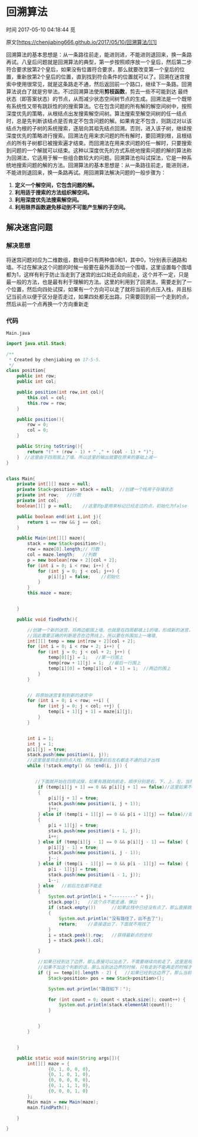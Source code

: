 # 回溯算法

 时间 2017-05-10 04:18:44  觅

原文[https://chenjiabing666.github.io/2017/05/10/回溯算法/][1]

回溯算法的基本思想是：从一条路往前走，能进则进，不能进则退回来，换一条路再试。八皇后问题就是回溯算法的典型，第一步按照顺序放一个皇后，然后第二步符合要求放第2个皇后，如果没有位置符合要求，那么就要改变第一个皇后的位置，重新放第2个皇后的位置，直到找到符合条件的位置就可以了。回溯在迷宫搜索中使用很常见，就是这条路走不通，然后返回前一个路口，继续下一条路。回溯算法说白了就是穷举法。不过回溯算法使用**剪枝函数**，剪去一些不可能到达 最终状态（即答案状态）的节点，从而减少状态空间树节点的生成。回溯法是一个既带有系统性又带有跳跃性的的搜索算法。它在包含问题的所有解的解空间树中，按照深度优先的策略，从根结点出发搜索解空间树。算法搜索至解空间树的任一结点时，总是先判断该结点是否肯定不包含问题的解。如果肯定不包含，则跳过对以该结点为根的子树的系统搜索，逐层向其祖先结点回溯。否则，进入该子树，继续按深度优先的策略进行搜索。回溯法在用来求问题的所有解时，要回溯到根，且根结点的所有子树都已被搜索遍才结束。而回溯法在用来求问题的任一解时，只要搜索到问题的一个解就可以结束。这种以深度优先的方式系统地搜索问题的解的算法称为回溯法，它适用于解一些组合数较大的问题。回溯算法也叫试探法，它是一种系统地搜索问题的解的方法。回溯算法的基本思想是：从一条路往前走，能进则进，不能进则退回来，换一条路再试。用回溯算法解决问题的一般步骤为：

1. **定义一个解空间，它包含问题的解。**
1. **利用适于搜索的方法组织解空间。**
1. **利用深度优先法搜索解空间。**
1. **利用限界函数避免移动到不可能产生解的子空间。**

## 解决迷宫问题 

### 解决思想 

将迷宫问题对应为二维数组，数组中只有两种值0和1，其中0，1分别表示通路和墙。不过在解决这个问题的时候一般要在最外面添加一个围墙，这里设置每个围墙都为1，这样有利于防止当走到了迷宫的出口处还会向前走，这个并不一定，只是最一般的方法，也是最有利于理解的方法。这里的利用到了回溯法，需要走到了一个位置，然后向四处试探，如果有一个方向可以走了就将当前的点压入栈，并且标记当前点以便于区分是否走过，如果四处都无出路，只需要回到前一个走到的点，然后从前一个点再换一个方向重新走

### 代码 

`Main.java`  
```java
import java.util.Stack;

/**
 * Created by chenjiabing on 17-5-5.
 */
class position{
    public int row;
    public int col;

    public position(int row,int col){
        this.col = col;
        this.row = row;
    }

    public position(){
        row = 0;
        col = 0;
    }

    public String toString(){
        return "(" + (row - 1) + " ," + (col - 1) + ")";
    }  //这里由于四周围上了墙，所以这里的输出就要在原来的基础上减一
}


class Main{
    private int[][] maze = null;
    private Stack<position> stack = null;  //创建一个栈用于存储状态
    private int row;   //行数
    private int col;
    boolean[][] p = null;    //这里的p是用来标记已经走过的点，初始化为false

    public boolean end(int i,int j){
        return i == row && j == col;
    }

    public Main(int[][] maze){
        stack = new Stack<position>();
        row = maze[0].length;// 行数
        col = maze.length;   //列数
        p = new boolean[row + 2][col + 2];
        for (int i = 0; i < row; i++) {
            for (int j = 0; j < col; j++) {
                p[i][j] = false;    //初始化
            }
        }
        this.maze = maze;


    }

    public void findPath(){

        //创建一个新的迷宫，将两边都围上墙，也就是在四周都填上1的墙，形成新的迷宫，主要的目的就是防止走到迷宫的边界的出口的位置还会继续向前走
        //因此需要正确的判断是否在边界线上，所以要在外围加上一堵墙,
        int[][] temp = new int[row + 2][col + 2];
        for (int i = 0; i < row + 2; i++) {
            for (int j = 0; j < col + 2; j++) {
                temp[0][j] = 1;   //第一行围上
                temp[row + 1][j] = 1;  //最后一行围上
                temp[i][0] = temp[i][col + 1] = 1;  //两边的围上
            }
        }


        // 将原始迷宫复制到新的迷宫中
        for (int i = 0; i < row; ++i) {
            for (int j = 0; j < col; ++j) {
                temp[i + 1][j + 1] = maze[i][j];
            }
        }


        int i = 1;
        int j = 1;
        p[i][j] = true;
        stack.push(new position(i, j));
        //这里是是将走到的点入栈，然后如果前后左右都走不通的话才出栈
        while (!stack.empty() && !end(i, j)) {


           //下面就开始在四周试探，如果有路就向前走，顺序分别是右，下，上，左，当然这是随便定义的，不过一般都是现向下和右的
            if (temp[i][j + 1] == 0 && p[i][j + 1] == false)//这里如果不在四周加上墙，那么在到达边界判断的时候就会出现超出数组的索引的错误，因为到达边界再加一就会溢出
            {
                p[i][j + 1] = true;
                stack.push(new position(i, j + 1));
                j++;
            } else if (temp[i + 1][j] == 0 && p[i + 1][j] == false)//如果下面可以走的话，讲当前点压入栈，i++走到下一个点
            {
                p[i + 1][j] = true;
                stack.push(new position(i + 1, j));
                i++;
            } else if (temp[i][j - 1] == 0 && p[i][j - 1] == false) {
                p[i][j - 1] = true;
                stack.push(new position(i, j - 1));
                j--;
            } else if (temp[i - 1][j] == 0 && p[i - 1][j] == false) {
                p[i - 1][j] = true;
                stack.push(new position(i - 1, j));
                i--;
            } else   //前后左右都不能走
            {
                System.out.println(i + "---------" + j);
                stack.pop();   //这个点不能走通，弹出
                if (stack.empty())      //如果此栈中已经没有点了，那么直接跳出循环
                {
                    System.out.println("没有路径了，出不去了");
                    return;    //直接退出了，下面就不用找了
                }
                i = stack.peek().row;   //获得最新点的坐标
                j = stack.peek().col;

            }

            //如果已经到达了边界，那么直接可以出去了，不需要继续向前走了，这里是规定边界的任意为0的位置都是出口
            //如果不加这个判断的话，那么当到达边界的时候，只有走到不能再走的时候才会输出路线，那种线路相对这个而言是比较长的
            if (j == temp[0].length - 2) {   //如果已经到达边界了，那么当前的位置就是出口，就不需要再走了
                Stack<position> pos = new Stack<position>();

                System.out.println("路径如下：");

                for (int count = 0; count < stack.size(); count++) {
                    System.out.println(stack.elementAt(count));
                }


            }
        }


    }

    public static void main(String args[]){
        int[][] maze = {
                {0, 1, 0, 0, 0},
                {0, 1, 0, 1, 0},
                {0, 0, 0, 0, 0},
                {0, 1, 1, 1, 0},
                {0, 0, 0, 1, 0}
        };
        Main main = new Main(maze);
        main.findPath();

    }

}
```

[1]: https://chenjiabing666.github.io/2017/05/10/回溯算法/
